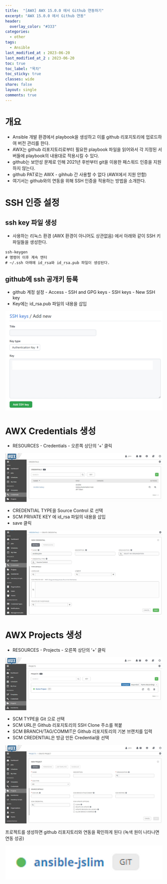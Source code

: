 ```yaml
---
title:  "[AWX] AWX 15.0.0 에서 Github 연동하기"
excerpt: "AWX 15.0.0 에서 Github 연동"
header:
  overlay_color: "#333"
categories:
  - other
tags:
  - Ansible
last_modified_at : 2023-06-20
last_modified_at_2 : 2023-06-20
toc: true
toc_label: "목차"
toc_sticky: true
classes: wide
share: false
layout: single
comments: true
---
```


# 개요
- Ansible 개발 환경에서 playbook을 생성하고 이를 github 리포지토리에 업로드하여 버전 관리를 한다.
- AWX는 github 리포지토리로부터 필요한 playbook 파일을 읽어와서 각 지정된 서버들에 playbook의 내용대로 적용시킬 수 있다.
- github는 보안성 문제로 인해 2021년 후반부터 git을 이용한 패스워드 인증을 지원하지 않는다.
- github PAT로는 AWX - gihhub 간 사용할 수 없다 (AWX에서 지원 안함)
- 여기서는 github와의 연동을 위해 SSH 인증을 적용하는 방법을 소개한다.

# SSH 인증 설정

## ssh key 파일 생성

- 사용하는 리눅스 환경 (AWX 환경이 아니어도 상관없음) 에서 아래와 같이 SSH 키 파일들을 생성한다.
```
ssh-keygen
# 명령어 이후 계속 엔터
# ~/.ssh 아래에 id_rsa와 id_rsa.pub 파일이 생성된다.
```

## github에 ssh 공개키 등록
- github 계정 설정 - Access - SSH and GPG keys - SSH keys - New SSH key
- Key에는 id_rsa.pub 파일의 내용을 삽입

<img src="https://github.com/susoterran/susoterran.github.io/blob/master/assets/img/2023-06-20-awx_15.0.0_github_link/ssh_key_registration.jpg?raw=true">

# AWX Credentials 생성

- RESOURCES - Credentials - 오른쪽 상단의 ‘+’ 클릭

<img src="https://github.com/susoterran/susoterran.github.io/blob/master/assets/img/2023-06-20-awx_15.0.0_github_link/awx_credentials_create_01.jpg?raw=true">

- CREDENTIAL TYPE을 Source Control 로 선택
- SCM PRIVATE KEY 에 id_rsa 파일의 내용을 삽입
- save 클릭

<img src="https://github.com/susoterran/susoterran.github.io/blob/master/assets/img/2023-06-20-awx_15.0.0_github_link/awx_credentials_create_02.jpg?raw=true">

# AWX Projects 생성

- RESOURCES - Projects - 오른쪽 상단의 ‘+’ 클릭

<img src="https://github.com/susoterran/susoterran.github.io/blob/master/assets/img/2023-06-20-awx_15.0.0_github_link/awx_projects_create_01.jpg?raw=true">


- SCM TYPE을 Git 으로 선택
- SCM URL은 Github 리포지토리의 SSH Clone 주소를 복붙
- SCM BRANCH/TAG/COMMIT은 Github 리포지토리의 기본 브랜치를 입력
- SCM CREDENTIAL은 방금 만든 Credential을 선택

<img src="https://github.com/susoterran/susoterran.github.io/blob/master/assets/img/2023-06-20-awx_15.0.0_github_link/awx_projects_create_02.jpg?raw=true">

프로젝트를 생성하면 github 리포지토리와 연동을 확인하게 된다 (녹색 원이 나타나면 연동 성공)

<img src="https://github.com/susoterran/susoterran.github.io/blob/master/assets/img/2023-06-20-awx_15.0.0_github_link/awx_projects_create_03.jpg?raw=true">